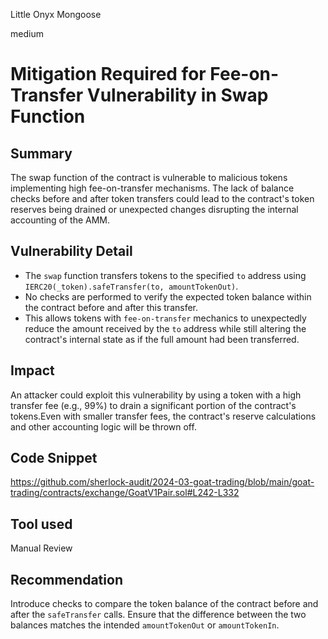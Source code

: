 Little Onyx Mongoose

medium

# Mitigation Required for Fee-on-Transfer Vulnerability in Swap Function

## Summary
The swap function of the contract is vulnerable to malicious tokens implementing high fee-on-transfer mechanisms.  The lack of balance checks before and after token transfers could lead to the contract's token reserves being drained or unexpected changes disrupting the internal accounting of the AMM.
## Vulnerability Detail
* The `swap` function transfers tokens to the specified `to` address using `IERC20(_token).safeTransfer(to, amountTokenOut)`.
* No checks are performed to verify the expected token balance within the contract before and after this transfer.
* This allows tokens with `fee-on-transfer` mechanics to unexpectedly reduce the amount received by the `to` address while still altering the contract's internal state as if the full amount had been transferred.
## Impact
 An attacker could exploit this vulnerability by using a token with a high transfer fee (e.g., 99%) to drain a significant portion of the contract's tokens.Even with smaller transfer fees, the contract's reserve calculations and other accounting logic will be thrown off.
## Code Snippet
https://github.com/sherlock-audit/2024-03-goat-trading/blob/main/goat-trading/contracts/exchange/GoatV1Pair.sol#L242-L332
## Tool used

Manual Review

## Recommendation
 Introduce checks to compare the token balance of the contract before and after the `safeTransfer` calls. Ensure that the difference between the two balances matches the intended `amountTokenOut` or `amountTokenIn`.